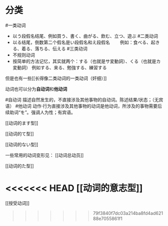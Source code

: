 
# 分类

#一类动词
- 以う段假名结尾、例如買う、書く、曲がる、飲む、立つ、遊ぶ
#二类动词
- 以る结尾，倒数第二个假名是い段假名和え段假名
　　例如：食べる、起きる、着る、落ちる、伝える
#三类动词
- 不规则动词
- 按简单的方法记忆，其实就两个：する（也就是サ変動詞）、くる（也就是カ変動詞）
   例如する、来る、勉強する、練習する

但是也有一些[[长得像二类动词的一类动词（奸细）]]


动词也可以分为**自动词**和**他动词**

#自动词 描述自然发生的，不直接涉及其他事物的自动词。陈述结果/状态；（无宾语）
#他动词 动作·行为直接涉及其他事物的动词是他动词，所涉及的事物需要后续助词“を”。强调人为性；有宾语。


[[动词的ます型]]

[[动词的て型]]

[[动词的ない型]]

一些常用的动词变形见：
[[动词总动员]]

[[动词的た型]]

<<<<<<< HEAD
[[动词的意志型]]
=======
[[授受动词]]
>>>>>>> 79f3840f7dc03a214ba8fd4ad62188e7055861f1

